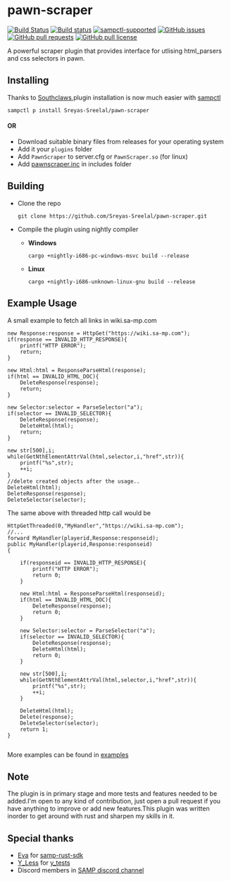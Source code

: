 # pawn-scraper
[![Build Status](https://travis-ci.org/Sreyas-Sreelal/pawn-scraper.svg?branch=master)](https://travis-ci.org/Sreyas-Sreelal/pawn-scraper)
[![Build status](https://ci.appveyor.com/api/projects/status/5rq55kukvy8xymly?svg=true)](https://ci.appveyor.com/project/Sreyas-Sreelal/pawn-scraper)
[![sampctl-supported](https://shields.southcla.ws/badge/sampctl-PawnScraper-2f2f2f.svg)](https://github.com/Sreyas-Sreelal/pawn-scraper)
[![GitHub issues](https://img.shields.io/github/issues/Sreyas-Sreelal/pawn-scraper.svg)]() [![GitHub pull requests](https://img.shields.io/github/issues-pr-raw/sreyas-sreelal/pawn-scraper.svg)]() [![GitHub pull license](https://img.shields.io/github/license/sreyas-sreelal/pawn-scraper.svg)]() 


A powerful scraper plugin that provides interface for utlising html_parsers and css selectors in pawn.
## Installing 

Thanks to [Southclaws](https://www.github.com/southclaws),plugin installation is now much easier with [sampctl](https://www.github.com/southclaws/sampctl)

`sampctl p install Sreyas-Sreelal/pawn-scraper`

#### OR
* Download suitable binary files from releases for your operating system
* Add it your `plugins` folder
* Add `PawnScraper` to server.cfg or  `PawnScraper.so` (for linux)
* Add [pawnscraper.inc](includes/pawnscraper.inc) in includes folder

## Building
* Clone the repo

	`git clone https://github.com/Sreyas-Sreelal/pawn-scraper.git`

* Compile the plugin using nightly compiler
 
  * **Windows**
	
	`cargo +nightly-i686-pc-windows-msvc build --release`
  * **Linux**
	
	`cargo +nightly-i686-unknown-linux-gnu build --release`


## Example Usage
A small example to fetch all links in wiki.sa-mp.com 
```Pawn
new Response:response = HttpGet("https://wiki.sa-mp.com");
if(response == INVALID_HTTP_RESPONSE){
	printf("HTTP ERROR");
	return;
}

new Html:html = ResponseParseHtml(response);
if(html == INVALID_HTML_DOC){
	DeleteResponse(response);
	return;
}

new Selector:selector = ParseSelector("a");
if(selector == INVALID_SELECTOR){
	DeleteResponse(response);
	DeleteHtml(html);
	return;
}

new str[500],i;
while(GetNthElementAttrVal(html,selector,i,"href",str)){
	printf("%s",str);
	++i;
}
//delete created objects after the usage..
DeleteHtml(html);
DeleteResponse(response);
DeleteSelector(selector);
```

The same above with threaded http call would be

```Pawn
HttpGetThreaded(0,"MyHandler","https://wiki.sa-mp.com");
//...
forward MyHandler(playerid,Response:responseid);
public MyHandler(playerid,Response:responseid)
{
	
	if(responseid == INVALID_HTTP_RESPONSE){
		printf("HTTP ERROR");
		return 0;
	}

	new Html:html = ResponseParseHtml(responseid);
	if(html == INVALID_HTML_DOC){
		DeleteResponse(response);
		return 0;
	}

	new Selector:selector = ParseSelector("a");
	if(selector == INVALID_SELECTOR){
		DeleteResponse(response);
		DeleteHtml(html);
		return 0;
	}

	new str[500],i;
	while(GetNthElementAttrVal(html,selector,i,"href",str)){
		printf("%s",str);
		++i;
	}

	DeleteHtml(html);
	Delete(response);
	DeleteSelector(selector);
	return 1;
}


```

More examples can be found in [examples](examples)

## Note
The plugin is in primary stage and more tests and features needed to be added.I'm open to any kind of contribution, just open a pull request if you have anything to improve or add new features.This plugin was written inorder to get around with rust and sharpen my skills in it.

## Special thanks
* [Eva](https://github.com/ZOTTCE) for [samp-rust-sdk](https://github.com/ZOTTCE/samp-sdk)
* [Y_Less](https://github.com/Y-Less) for [y_tests](https://github.com/pawn-lang/YSI-Includes) 
* Discord members in [SAMP discord channel](https://discord.me/page/samp)
